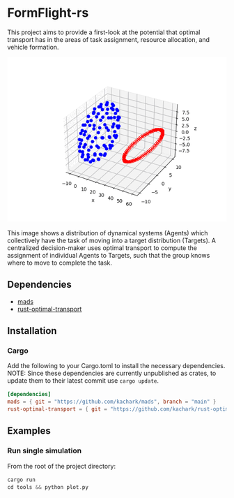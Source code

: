 # FormFlight-rs

This project aims to provide a first-look at the potential that optimal transport has in the areas of task assignment, resource allocation, and vehicle formation.

![](https://github.com/kachark/formflight-rs/blob/main/images/trajectory_animation.gif)

This image shows a distribution of dynamical systems (Agents) which collectively have the task of moving into a target distribution (Targets).
A centralized decision-maker uses optimal transport to compute the assignment of individual Agents to Targets, such that the group knows where to move to complete the task.


## Dependencies
- [mads](https://github.com/kachark/mads)
- [rust-optimal-transport](https://github.com/kachark/rust-optimal-transport)

## Installation

### Cargo

Add the following to your Cargo.toml to install the necessary dependencies. NOTE: Since these dependencies are currently unpublished as crates, to update them to their latest commit use ```cargo update```.

```toml
[dependencies]
mads = { git = "https://github.com/kachark/mads", branch = "main" }
rust-optimal-transport = { git = "https://github.com/kachark/rust-optimal-transport", branch = "main" }
```

## Examples

### Run single simulation

From the root of the project directory:
```rust
cargo run
cd tools && python plot.py
```
